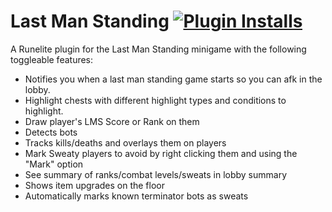 # Last Man Standing [![Plugin Installs](http://img.shields.io/endpoint?url=https://i.pluginhub.info/shields/installs/plugin/lms-start-notifier)](https://runelite.net/plugin-hub/Patrick)
A Runelite plugin for the Last Man Standing minigame with the following toggleable features:
- Notifies you when a last man standing game starts so you can afk in the lobby.
- Highlight chests with different highlight types and conditions to highlight.
- Draw player's LMS Score or Rank on them
- Detects bots
- Tracks kills/deaths and overlays them on players
- Mark Sweaty players to avoid by right clicking them and using the "Mark" option
- See summary of ranks/combat levels/sweats in lobby summary
- Shows item upgrades on the floor
- Automatically marks known terminator bots as sweats